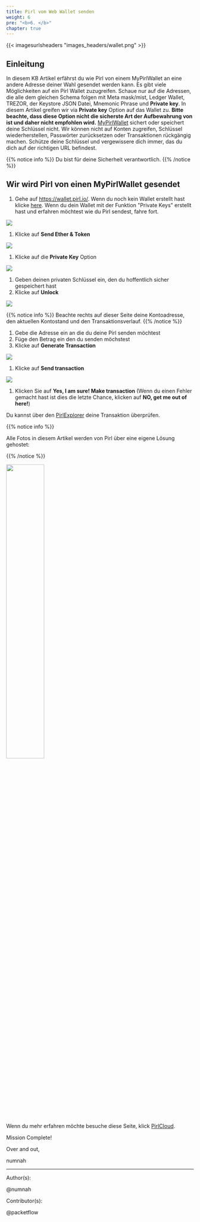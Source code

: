 ```yaml
---
title: Pirl vom Web Wallet senden
weight: 6
pre: "<b>6. </b>"
chapter: true
---
```


{{< imagesurlsheaders "images_headers/wallet.png" >}}

## Einleitung

In diesem KB Artikel erfährst du wie Pirl von einem MyPirlWallet an eine andere Adresse deiner Wahl gesendet werden kann. Es gibt viele Möglichkeiten auf ein Pirl Wallet zuzugreifen. Schaue nur auf die Adressen, die alle dem gleichen Schema folgen mit Meta mask/mist, Ledger Wallet, TREZOR, der Keystore JSON Datei, Mnemonic Phrase und **Private key**. In diesem Artikel greifen wir via **Private key** Option auf das Wallet zu. **Bitte beachte, dass diese Option nicht die sicherste Art der Aufbewahrung von ist und daher nicht empfohlen wird.** [MyPirlWallet](https://wallet.pirl.io) sichert oder speichert deine Schlüssel nicht. Wir können nicht auf Konten zugreifen, Schlüssel wiederherstellen, Passwörter zurücksetzen oder Transaktionen rückgängig machen. Schütze deine Schlüssel und vergewissere dich immer, das du dich auf der richtigen URL befindest.

{{% notice info %}}
Du bist für deine Sicherheit verantwortlich.
{{% /notice %}}

## Wir wird Pirl von einen MyPirlWallet gesendet

1. Gehe auf https://wallet.pirl.io/. Wenn du noch kein Wallet erstellt hast klicke [here](). Wenn du dein Wallet mit der Funktion "Private Keys" erstellt hast und erfahren möchtest wie du Pirl sendest, fahre fort.

![](https://pirl.live/ipfs/QmRNgN47YY4LUUQzAu5yoE4DciDLvpt2snBe2bc8z2zFs5)

1. Klicke auf **Send Ether & Token**

![](https://pirl.live/ipfs/QmNeTzoA8wMYohZUbYqSzwjwL5pvKKyrgWCyVsTn3ZQzWe)

1. Klicke auf die **Private Key** Option

![](https://pirl.live/ipfs/QmY93K7uGcfiDkDcn2px7qFiWdCcYSDDD4drp8t11CixzP)

1. Geben deinen privaten Schlüssel ein, den du hoffentlich sicher gespeichert hast
2. Klicke auf **Unlock**

![](https://pirl.live/ipfs/QmPh4BFWMg6nhaZLj6EBzAuBFK3VCvLEQJyZcH1dNMFrdi)

{{% notice info %}}
Beachte rechts auf dieser Seite deine Kontoadresse, den aktuellen Kontostand und den Transaktionsverlauf.
{{% /notice %}}

1. Gebe die Adresse ein an die du deine Pirl senden möchtest
2. Füge den Betrag ein den du senden möchstest
3. Klicke auf **Generate Transaction**

![](https://pirl.live/ipfs/QmdPNXDCaWsLzgq2aZgMCj6HVBNKHvj7avynECQPokpzLo)

1. Klicke auf **Send transaction**

![](https://pirl.live/ipfs/QmdiUL55pfBjQgzEfLohafBcpc6DdVVdz3GADaiXWKUhmb)

1. Klicken Sie auf **Yes, I am sure! Make transaction** (Wenn du einen Fehler gemacht hast ist dies die letzte Chance, klicken auf **NO, get me out of here!**) 

Du kannst über den [PirlExplorer](https://explorer.pirl.network/) deine Transaktion überprüfen.

{{% notice info %}}

Alle Fotos in diesem Artikel werden von Pirl über eine eigene Lösung gehostet:

{{% /notice %}}

<img src="https://pirl.live/ipfs/QmS42TAndn2RmtEtYLqAiv6dfnW6om6PPA1xn6Si2dxSG5" style="width:45%;">

Wenn du mehr erfahren möchte besuche diese Seite, klick [PirlCloud](https://docs.pirl.io/en/pirlcloud/cloudacess/overview/).

Mission Complete!

Over and out,

numnah

---
Author(s):

@numnah

Contributor(s):

@packetflow
